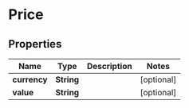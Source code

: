 
# Price

## Properties
Name | Type | Description | Notes
------------ | ------------- | ------------- | -------------
**currency** | **String** |  |  [optional]
**value** | **String** |  |  [optional]



